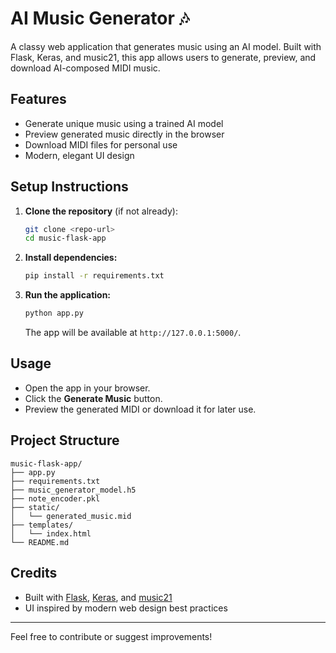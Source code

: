 # AI Music Generator 🎶

A classy web application that generates music using an AI model. Built with Flask, Keras, and music21, this app allows users to generate, preview, and download AI-composed MIDI music.

## Features
- Generate unique music using a trained AI model
- Preview generated music directly in the browser
- Download MIDI files for personal use
- Modern, elegant UI design

## Setup Instructions

1. **Clone the repository** (if not already):
   ```bash
   git clone <repo-url>
   cd music-flask-app
   ```

2. **Install dependencies:**
   ```bash
   pip install -r requirements.txt
   ```

3. **Run the application:**
   ```bash
   python app.py
   ```
   The app will be available at `http://127.0.0.1:5000/`.

## Usage
- Open the app in your browser.
- Click the **Generate Music** button.
- Preview the generated MIDI or download it for later use.

## Project Structure
```
music-flask-app/
├── app.py
├── requirements.txt
├── music_generator_model.h5
├── note_encoder.pkl
├── static/
│   └── generated_music.mid
├── templates/
│   └── index.html
└── README.md
```

## Credits
- Built with [Flask](https://flask.palletsprojects.com/), [Keras](https://keras.io/), and [music21](https://web.mit.edu/music21/)
- UI inspired by modern web design best practices

---
Feel free to contribute or suggest improvements! 